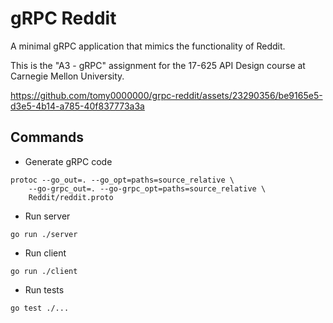 # gRPC Reddit

A minimal gRPC application that mimics the functionality of Reddit.

This is the "A3 - gRPC" assignment for the 17-625 API Design course at Carnegie Mellon University.

https://github.com/tomy0000000/grpc-reddit/assets/23290356/be9165e5-d3e5-4b14-a785-40f837773a3a

## Commands

- Generate gRPC code

```shell
protoc --go_out=. --go_opt=paths=source_relative \
    --go-grpc_out=. --go-grpc_opt=paths=source_relative \
    Reddit/reddit.proto
```

- Run server

```shell
go run ./server
```

- Run client

```shell
go run ./client
```

- Run tests

```shell
go test ./...
```
